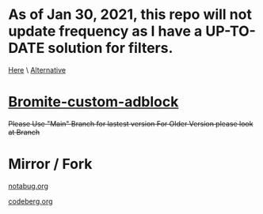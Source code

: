 # As of Jan 30, 2021, this repo will not update frequency as I have a UP-TO-DATE solution for filters.
[Here](https://swampan.kylz.nl/bromite-filters/filters.dat) \ [Alternative](https://depluci.b-cdn.net/bromite-filters/filters.dat)
# [Bromite-custom-adblock](https://www.bromite.org/custom-filters)
~~Please Use "Main" Branch for lastest version
For Older Version please look at Branch~~
# Mirror / Fork
[notabug.org](https://notabug.org/lottanorta/Bromite-custom-adblock)

[codeberg.org](https://codeberg.org/DoulpaGllo/Bromite-custom-adblock)
